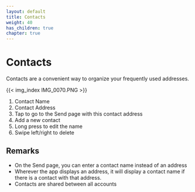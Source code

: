 ```yaml
---
layout: default
title: Contacts
weight: 40
has_children: true
chapter: true
---
```


# Contacts

Contacts are a convenient way to organize your frequently used addresses.


{{< img_index IMG_0070.PNG >}}

1. Contact Name
2. Contact Address
3. Tap to go to the Send page with this contact address
4. Add a new contact
5. Long press to edit the name
6. Swipe left/right to delete

## Remarks

- On the Send page, you can enter a contact name instead of an address
- Wherever the app displays an address, it will display a contact name
if there is a contact with that address.
- Contacts are shared between all accounts

